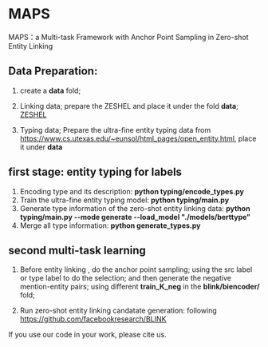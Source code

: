# MAPS
MAPS：a Multi-task Framework with Anchor Point Sampling in Zero-shot Entity Linking 

## Data Preparation:

1. create a **data** fold;

2. Linking data;
prepare the ZESHEL and place it under the fold **data**; [ZESHEL](https://github.com/facebookresearch/BLINK)

3. Typing data;
Prepare the ultra-fine entity typing data from <https://www.cs.utexas.edu/~eunsol/html_pages/open_entity.html>, place it under **data**

## first stage: entity typing for labels
1. Encoding type and its description: **python typing/encode_types.py**
2. Train the ultra-fine entity typing model: **python typing/main.py**
3. Generate type information of the zero-shot entity linking data: **python typing/main.py --mode generate --load_model "./models/berttype"**
4. Merge all type information: **python generate_types.py**

## second multi-task learning
1. Before entity linking , do the anchor point sampling;
using the src label or type label to do the selection; 
and then generate the negative mention-entity pairs;
using different **train_K_neg** in the **blink/biencoder/** fold;

2. Run zero-shot entity linking candatate generation: following <https://github.com/facebookresearch/BLINK>

If you use our code in your work, please cite us.



